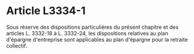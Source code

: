 # Article L3334-1

Sous réserve des dispositions particulières du présent chapitre et des articles L. 3332-18 à L. 3332-24, les dispositions relatives au plan d'épargne d'entreprise sont applicables au plan d'épargne pour la retraite collectif.